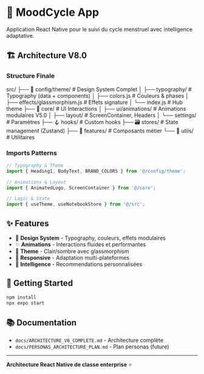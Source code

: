 # 🌙 MoodCycle App

Application React Native pour le suivi du cycle menstruel avec intelligence adaptative.

## 🏗️ Architecture V8.0

### Structure Finale

src/
├── 🎨 config/theme/              # Design System Complet
│   ├── typography/               # Typography (data + components)
│   ├── colors.js                 # Couleurs & phases
│   ├── effects/glassmorphism.js  # Effets signature
│   └── index.js                  # Hub theme
├── 🧩 core/                      # UI Interactions
│   ├── ui/animations/            # Animations modulaires V5.0
│   ├── layout/                   # ScreenContainer, Headers
│   └── settings/                 # Paramètres
├── 🪝 hooks/                     # Custom hooks
├── 🗃️ stores/                    # State management (Zustand)
├── 🎯 features/                  # Composants métier
└── 🔧 utils/                     # Utilitaires

### Imports Patterns

```javascript
// Typography & Theme
import { Heading1, BodyText, BRAND_COLORS } from '@/config/theme';

// Animations & Layout  
import { AnimatedLogo, ScreenContainer } from '@/core';

// Logic & State
import { useTheme, useNotebookStore } from '@/src';
```

## ✨ Features

- 🎨 **Design System** - Typography, couleurs, effets modulaires
- ✨ **Animations** - Interactions fluides et performantes  
- 🌙 **Theme** - Clair/sombre avec glassmorphism
- 📱 **Responsive** - Adaptation multi-plateformes
- 🧠 **Intelligence** - Recommendations personnalisées

## 🚀 Getting Started

```bash
npm install
npx expo start
```

## 📚 Documentation

- `docs/ARCHITECTURE_V8_COMPLETE.md` - Architecture complète
- `docs/PERSONAS_ARCHITECTURE_PLAN.md` - Plan personas (future)

---

**Architecture React Native de classe enterprise** ⭐
